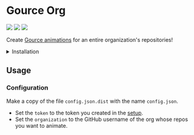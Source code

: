 <!--
 Copyright (c) 2023 Joseph Hale
 
 This Source Code Form is subject to the terms of the Mozilla Public
 License, v. 2.0. If a copy of the MPL was not distributed with this
 file, You can obtain one at http://mozilla.org/MPL/2.0/.
-->

# Gource Org

<!-- BADGES -->
[![](https://badgen.net/github/license/thehale/github-issue-import)](https://github.com/thehale/github-issue-import/blob/master/LICENSE)
[![](https://badgen.net/badge/icon/Sponsor/pink?icon=github&label)](https://github.com/sponsors/thehale)
[![](https://badgen.net/badge/icon/Follow%20@jhaledev/1DA1F2?icon=twitter&label)](https://twitter.com/intent/user?screen_name=jhaledev)

Create [Gource animations](https://gource.io/) for an entire organization's repositories!

<details>
    <summary>Installation</summary>

1. Install Python 3.8 or later
2. Create a virtual environment
    ```bash
    python -m venv .venv
    ```
3. [Activate the virtual environment](https://docs.python.org/3/library/venv.html#how-venvs-work)
    ```
    # bash
    source .venv/bin/activate
    # Windows (Powershell)
    .venv/Scripts/Activate.ps1
    # Windows (cmd)
    .venv/Scripts/activate.bat
    ```
4. Install dependencies
    ```
    pip install -r requirements.txt
    ```
5. Install `gource`
   ```
   # Ubuntu 20.04
   sudo apt install gource 
   ```
6. Install `ffmpeg`
   ```
   # Ubuntu 20.04
   sudo apt install ffmpeg
   ```
7. Create a GitHub Personal Access Token (classic) with the `repo` scope.

</details>


## Usage

### Configuration

Make a copy of the file `config.json.dist` with the name `config.json`.
 - Set the `token` to the token you created in the [setup](#setup).
 - Set the `organization` to the GitHub username of the org whose repos you want
  to animate.
